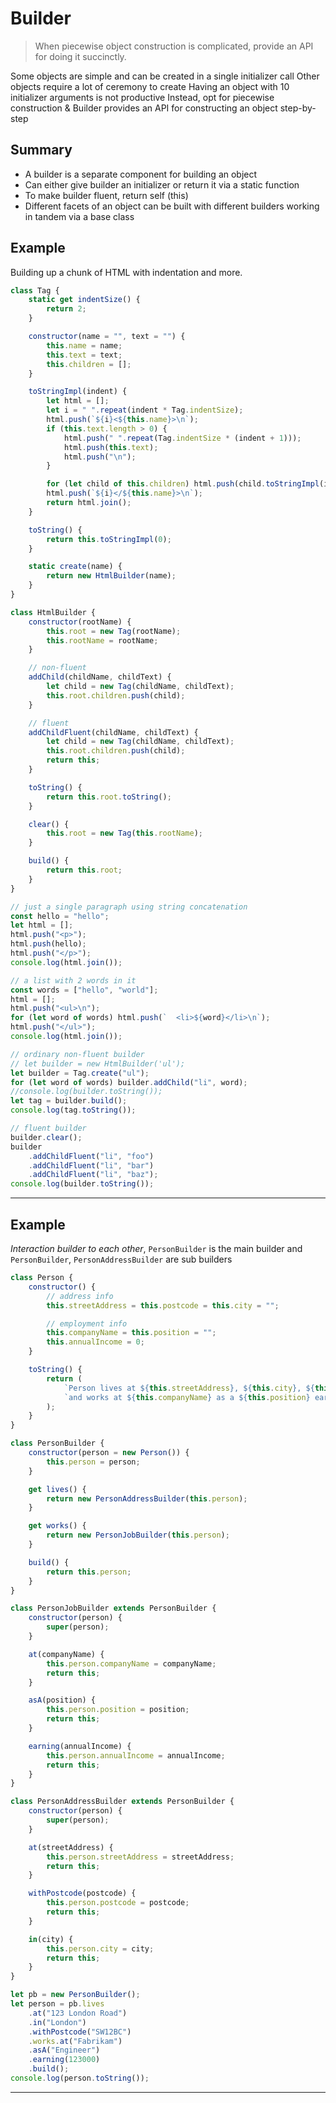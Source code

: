 # Builder

> When piecewise object construction is complicated, provide an API for doing it succinctly.

Some objects are simple and can be created in a single initializer call
Other objects require a lot of ceremony to create
Having an object with 10 initializer arguments is not productive
Instead, opt for piecewise construction & Builder provides an API for constructing an object step-by- step

## Summary

- A builder is a separate component for building an object
- Can either give builder an initializer or return it via a static function
- To make builder fluent, return self (this)
- Different facets of an object can be built with different builders working in tandem via a base class

## Example

Building up a chunk of HTML with indentation and more.

```js
class Tag {
	static get indentSize() {
		return 2;
	}

	constructor(name = "", text = "") {
		this.name = name;
		this.text = text;
		this.children = [];
	}

	toStringImpl(indent) {
		let html = [];
		let i = " ".repeat(indent * Tag.indentSize);
		html.push(`${i}<${this.name}>\n`);
		if (this.text.length > 0) {
			html.push(" ".repeat(Tag.indentSize * (indent + 1)));
			html.push(this.text);
			html.push("\n");
		}

		for (let child of this.children) html.push(child.toStringImpl(indent + 1));
		html.push(`${i}</${this.name}>\n`);
		return html.join();
	}

	toString() {
		return this.toStringImpl(0);
	}

	static create(name) {
		return new HtmlBuilder(name);
	}
}

class HtmlBuilder {
	constructor(rootName) {
		this.root = new Tag(rootName);
		this.rootName = rootName;
	}

	// non-fluent
	addChild(childName, childText) {
		let child = new Tag(childName, childText);
		this.root.children.push(child);
	}

	// fluent
	addChildFluent(childName, childText) {
		let child = new Tag(childName, childText);
		this.root.children.push(child);
		return this;
	}

	toString() {
		return this.root.toString();
	}

	clear() {
		this.root = new Tag(this.rootName);
	}

	build() {
		return this.root;
	}
}

// just a single paragraph using string concatenation
const hello = "hello";
let html = [];
html.push("<p>");
html.push(hello);
html.push("</p>");
console.log(html.join());

// a list with 2 words in it
const words = ["hello", "world"];
html = [];
html.push("<ul>\n");
for (let word of words) html.push(`  <li>${word}</li>\n`);
html.push("</ul>");
console.log(html.join());

// ordinary non-fluent builder
// let builder = new HtmlBuilder('ul');
let builder = Tag.create("ul");
for (let word of words) builder.addChild("li", word);
//console.log(builder.toString());
let tag = builder.build();
console.log(tag.toString());

// fluent builder
builder.clear();
builder
	.addChildFluent("li", "foo")
	.addChildFluent("li", "bar")
	.addChildFluent("li", "baz");
console.log(builder.toString());
```

---

## Example

_Interaction builder to each other_, `PersonBuilder` is the main builder and `PersonBuilder`, `PersonAddressBuilder` are sub builders

```js
class Person {
	constructor() {
		// address info
		this.streetAddress = this.postcode = this.city = "";

		// employment info
		this.companyName = this.position = "";
		this.annualIncome = 0;
	}

	toString() {
		return (
			`Person lives at ${this.streetAddress}, ${this.city}, ${this.postcode}\n` +
			`and works at ${this.companyName} as a ${this.position} earning ${this.annualIncome}`
		);
	}
}

class PersonBuilder {
	constructor(person = new Person()) {
		this.person = person;
	}

	get lives() {
		return new PersonAddressBuilder(this.person);
	}

	get works() {
		return new PersonJobBuilder(this.person);
	}

	build() {
		return this.person;
	}
}

class PersonJobBuilder extends PersonBuilder {
	constructor(person) {
		super(person);
	}

	at(companyName) {
		this.person.companyName = companyName;
		return this;
	}

	asA(position) {
		this.person.position = position;
		return this;
	}

	earning(annualIncome) {
		this.person.annualIncome = annualIncome;
		return this;
	}
}

class PersonAddressBuilder extends PersonBuilder {
	constructor(person) {
		super(person);
	}

	at(streetAddress) {
		this.person.streetAddress = streetAddress;
		return this;
	}

	withPostcode(postcode) {
		this.person.postcode = postcode;
		return this;
	}

	in(city) {
		this.person.city = city;
		return this;
	}
}

let pb = new PersonBuilder();
let person = pb.lives
	.at("123 London Road")
	.in("London")
	.withPostcode("SW12BC")
	.works.at("Fabrikam")
	.asA("Engineer")
	.earning(123000)
	.build();
console.log(person.toString());
```

---
